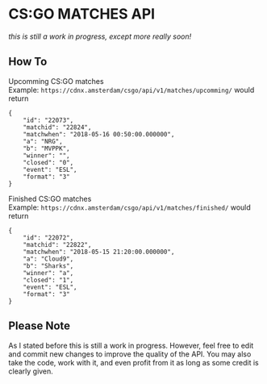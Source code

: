 # CS:GO MATCHES API

*this is still a work in progress, except more really soon!*


## How To


Upcomming CS:GO matches<br/>
Example: `https://cdnx.amsterdam/csgo/api/v1/matches/upcomming/` would return
```
{
    "id": "22073", 
    "matchid": "22824",
    "matchwhen": "2018-05-16 00:50:00.000000",
    "a": "NRG",
    "b": "MVPPK",
    "winner": "",
    "closed": "0",
    "event": "ESL",
    "format": "3" 
}
```

Finished CS:GO matches<br/>
Example: `https://cdnx.amsterdam/csgo/api/v1/matches/finished/` would return
```
{
    "id": "22072",
    "matchid": "22822",
    "matchwhen": "2018-05-15 21:20:00.000000",
    "a": "Cloud9",
    "b": "Sharks",
    "winner": "a",
    "closed": "1",
    "event": "ESL",
    "format": "3"
}
```


## Please Note
As I stated before this is still a work in progress. However, feel free to edit and commit new changes to improve the quality of the API. You may also take the code, work with it, and even profit from it as long as some credit is clearly given. 
